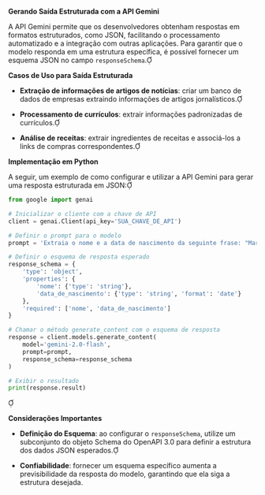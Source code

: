 **Gerando Saída Estruturada com a API Gemini**

A API Gemini permite que os desenvolvedores obtenham respostas em formatos estruturados, como JSON, facilitando o processamento automatizado e a integração com outras aplicações. Para garantir que o modelo responda em uma estrutura específica, é possível fornecer um esquema JSON no campo `responseSchema`.

**Casos de Uso para Saída Estruturada**

- **Extração de informações de artigos de notícias**: criar um banco de dados de empresas extraindo informações de artigos jornalísticos.

- **Processamento de currículos**: extrair informações padronizadas de currículos.

- **Análise de receitas**: extrair ingredientes de receitas e associá-los a links de compras correspondentes.

**Implementação em Python**

A seguir, um exemplo de como configurar e utilizar a API Gemini para gerar uma resposta estruturada em JSON:

```python
from google import genai

# Inicializar o cliente com a chave de API
client = genai.Client(api_key='SUA_CHAVE_DE_API')

# Definir o prompt para o modelo
prompt = 'Extraia o nome e a data de nascimento da seguinte frase: "Maria nasceu em 12 de março de 1990."'

# Definir o esquema de resposta esperado
response_schema = {
    'type': 'object',
    'properties': {
        'nome': {'type': 'string'},
        'data_de_nascimento': {'type': 'string', 'format': 'date'}
    },
    'required': ['nome', 'data_de_nascimento']
}

# Chamar o método generate_content com o esquema de resposta
response = client.models.generate_content(
    model='gemini-2.0-flash',
    prompt=prompt,
    response_schema=response_schema
)

# Exibir o resultado
print(response.result)
```



**Considerações Importantes**

- **Definição do Esquema**: ao configurar o `responseSchema`, utilize um subconjunto do objeto Schema do OpenAPI 3.0 para definir a estrutura dos dados JSON esperados.

- **Confiabilidade**: fornecer um esquema específico aumenta a previsibilidade da resposta do modelo, garantindo que ela siga a estrutura desejada.
